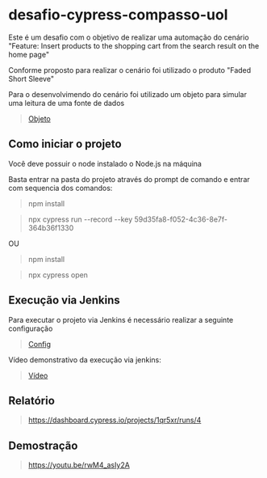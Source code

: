 # desafio-cypress-compasso-uol


Este é um desafio com o objetivo de realizar uma automação do cenário "Feature: Insert products to the shopping cart from the search result on the home page"

Conforme proposto para realizar o cenário foi utilizado o produto "Faded Short Sleeve"

Para o desenvolvimendo do cenário foi utilizado um objeto para simular uma leitura de uma fonte de dados

> [Objeto](https://drive.google.com/file/d/1eRpCTyMvvBPDY7GYt1iYD-fi4KeYn_RM/view?usp=sharing)

## Como iniciar o projeto

Você deve possuir o node instalado o Node.js na máquina

Basta entrar na pasta do projeto através do prompt de comando e entrar com sequencia dos comandos:

> npm install

> npx cypress run --record --key 59d35fa8-f052-4c36-8e7f-364b36f1330

OU

> npm install

> npx cypress open

## Execução via Jenkins

Para executar o projeto via Jenkins é necessário realizar a seguinte configuração

> [Config](https://drive.google.com/file/d/1LXC4mNBM0BO_DQVChNKZ_tl0iX7a4dhI/view?usp=sharing)

Vídeo demonstrativo da execução via jenkins:

> [Vídeo](https://youtu.be/p748PzqddGE)

## Relatório

> https://dashboard.cypress.io/projects/1qr5xr/runs/4

## Demostração

> https://youtu.be/rwM4_asIy2A

